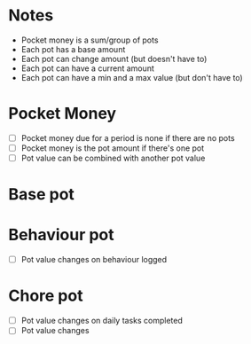 # Notes

- Pocket money is a sum/group of pots
- Each pot has a base amount
- Each pot can change amount (but doesn't have to)
- Each pot can have a current amount
- Each pot can have a min and a max value (but don't have to) 

# Pocket Money

- [ ] Pocket money due for a period is none if there are no pots
- [ ] Pocket money is the pot amount if there's one pot
- [ ] Pot value can be combined with another pot value 

# Base pot

# Behaviour pot

- [ ] Pot value changes on behaviour logged

# Chore pot

- [ ] Pot value changes on daily tasks completed
- [ ] Pot value changes 